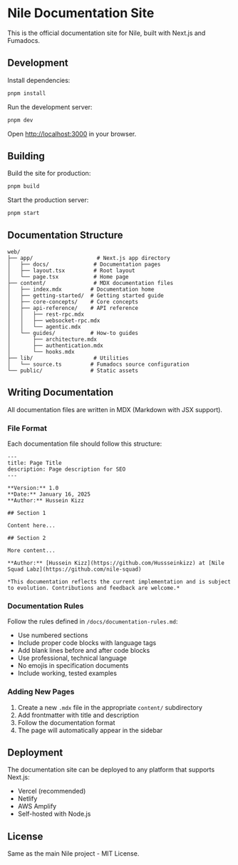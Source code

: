 # Nile Documentation Site

This is the official documentation site for Nile, built with Next.js and Fumadocs.

## Development

Install dependencies:

```bash
pnpm install
```

Run the development server:

```bash
pnpm dev
```

Open [http://localhost:3000](http://localhost:3000) in your browser.

## Building

Build the site for production:

```bash
pnpm build
```

Start the production server:

```bash
pnpm start
```

## Documentation Structure

```
web/
├── app/                    # Next.js app directory
│   ├── docs/              # Documentation pages
│   ├── layout.tsx         # Root layout
│   └── page.tsx           # Home page
├── content/               # MDX documentation files
│   ├── index.mdx         # Documentation home
│   ├── getting-started/  # Getting started guide
│   ├── core-concepts/    # Core concepts
│   ├── api-reference/    # API reference
│   │   ├── rest-rpc.mdx
│   │   ├── websocket-rpc.mdx
│   │   └── agentic.mdx
│   └── guides/           # How-to guides
│       ├── architecture.mdx
│       ├── authentication.mdx
│       └── hooks.mdx
├── lib/                   # Utilities
│   └── source.ts         # Fumadocs source configuration
└── public/               # Static assets

```

## Writing Documentation

All documentation files are written in MDX (Markdown with JSX support).

### File Format

Each documentation file should follow this structure:

```mdx
---
title: Page Title
description: Page description for SEO
---

**Version:** 1.0  
**Date:** January 16, 2025  
**Author:** Hussein Kizz

## Section 1

Content here...

## Section 2

More content...

**Author:** [Hussein Kizz](https://github.com/Hussseinkizz) at [Nile Squad Labz](https://github.com/nile-squad)

*This documentation reflects the current implementation and is subject to evolution. Contributions and feedback are welcome.*
```

### Documentation Rules

Follow the rules defined in `/docs/documentation-rules.md`:

- Use numbered sections
- Include proper code blocks with language tags
- Add blank lines before and after code blocks
- Use professional, technical language
- No emojis in specification documents
- Include working, tested examples

### Adding New Pages

1. Create a new `.mdx` file in the appropriate `content/` subdirectory
2. Add frontmatter with title and description
3. Follow the documentation format
4. The page will automatically appear in the sidebar

## Deployment

The documentation site can be deployed to any platform that supports Next.js:

- Vercel (recommended)
- Netlify
- AWS Amplify
- Self-hosted with Node.js

## License

Same as the main Nile project - MIT License.
